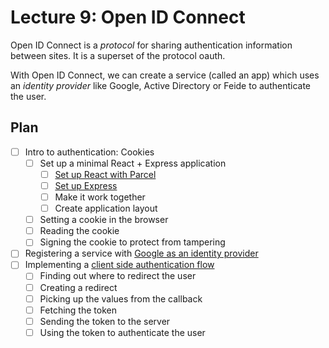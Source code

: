 # Lecture 9: Open ID Connect

Open ID Connect is a *protocol* for sharing authentication information between sites. It is a superset of the protocol
oauth.

With Open ID Connect, we can create a service (called an app) which uses an *identity provider* like Google, Active
Directory or Feide to authenticate the user.

## Plan

* [ ] Intro to authentication: Cookies
  * [ ] Set up a minimal React + Express application
    * [ ] [Set up React with Parcel](https://github.com/kristiania-pg6301-2023/pg6301-frontend-programming/#creating-the-frontend-project)
    * [ ] [Set up Express](https://github.com/kristiania-pg6301-2023/pg6301-frontend-programming/#converting-react-to-serve-from-express)
    * [ ] Make it work together
    * [ ] Create application layout
  * [ ] Setting a cookie in the browser
  * [ ] Reading the cookie
  * [ ] Signing the cookie to protect from tampering
* [ ] Registering a service with [Google as an identity provider](https://console.cloud.google.com/apis/credentials)
* [ ] Implementing a [client side authentication flow](https://developers.google.com/identity/protocols/oauth2#clientside)
  * [ ] Finding out where to redirect the user
  * [ ] Creating a redirect
  * [ ] Picking up the values from the callback
  * [ ] Fetching the token
  * [ ] Sending the token to the server
  * [ ] Using the token to authenticate the user
